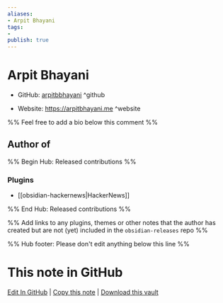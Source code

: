 ```yaml
---
aliases:
- Arpit Bhayani
tags:
- 
publish: true
---
```


# Arpit Bhayani

- GitHub: [arpitbbhayani](https://github.com/arpitbbhayani/) ^github
<!-- - Discord: `@` ^discord-->
- Website: <https://arpitbhayani.me> ^website
<!-- - [[Publish sites|Publish site]]: ^publish-->

%% Feel free to add a bio below this comment %%


## Author of

%% Begin Hub: Released contributions %%
### Plugins
- [[obsidian-hackernews|HackerNews]]

%% End Hub: Released contributions %%

%% Add links to any plugins, themes or other notes that the author has created but are not (yet) included in the `obsidian-releases` repo %%

<!--
### Unlisted plugins

- 
-->

<!--
### Others

- 
-->

<!--
## Sponsor this author

- [[GitHub sponsors]]: [Sponsor @arpitbbhayani on GitHub Sponsors](https://github.com/sponsors/arpitbbhayani) ^github-sponsor
- [[Buy me a coffee]]: ^buy-me-a-coffee
- [[PayPal]]: ^paypal
- [[Patreon]]: ^patreon

-->

<!--
## Follow this author

- [[YouTube Channels|On YouTube]]: ^youtube
- Twitter: ^twitter
- ...
-->

%% Hub footer: Please don't edit anything below this line %%

# This note in GitHub

<span class="git-footer">[Edit In GitHub](https://github.dev/obsidian-community/obsidian-hub/blob/main/01%20-%20Community/People/arpitbbhayani.md "git-hub-edit-note") | [Copy this note](https://raw.githubusercontent.com/obsidian-community/obsidian-hub/main/01%20-%20Community/People/arpitbbhayani.md "git-hub-copy-note") | [Download this vault](https://github.com/obsidian-community/obsidian-hub/archive/refs/heads/main.zip "git-hub-download-vault") </span>
